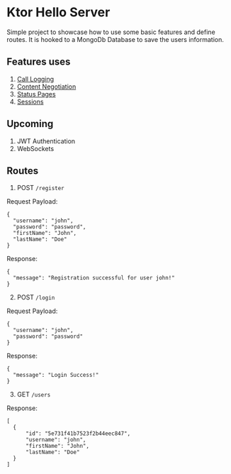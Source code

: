 # Ktor Hello Server

Simple project to showcase how to use some basic features and define routes. It is hooked to a MongoDb Database to save the users information.

## Features uses
1. [Call Logging](https://ktor.io/servers/features/call-logging.html)
2. [Content Negotiation](https://ktor.io/servers/features/content-negotiation.html)
3. [Status Pages](https://ktor.io/servers/features/status-pages.html)
4. [Sessions](https://ktor.io/servers/features/sessions.html)

## Upcoming
1. JWT Authentication
2. WebSockets

## Routes
1. POST `/register`
  
  Request Payload:
  ```
  {
    "username": "john",
    "password": "password",
    "firstName": "John",
    "lastName": "Doe"
  }
  ```
  Response:
  ```
  {
    "message": "Registration successful for user john!"
  }
  ```
  
2. POST `/login`

  Request Payload:
  ```
  {
    "username": "john",
    "password": "password"
  }
  ```
  Response:
  ```
  {
    "message": "Login Success!"
  }
  ```
  
3. GET `/users`

  Response:
  ```
  [
    {
        "id": "5e731f41b7523f2b44eec847",
        "username": "john",
        "firstName": "John",
        "lastName": "Doe"
    }
  ]
  ```
